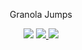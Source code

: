 <div style="width:100%; text-align: center;">

<p class="gamePage">Granola Jumps</p>
<img src="/images/GranolaJumps.png" class="center rounded-lg">

<a href="https://apps.apple.com/app/granola-jumps/id6479206004?platform=iphone" target="_blank">
	<img src="/images/apple.png" class="center">
</a>
<a href="https://play.google.com/store/apps/details?id=com.Guilhermo.GranolaJumps" target="_blank">
	<img src="/images/google.png" class="center">
</a>

</div>

<script  type="text/javascript">
	var isMobile = {
		Android: function() {
			return navigator.userAgent.match(/Android/i);
		},
		BlackBerry: function() {
			return navigator.userAgent.match(/BlackBerry/i);
		},
		iOS: function() {
			return navigator.userAgent.match(/iPhone|iPad|iPod/i);
		},
		Opera: function() {
			return navigator.userAgent.match(/Opera Mini/i);
		},
		Windows: function() {
			return navigator.userAgent.match(/IEMobile/i);
		},
		any: function() {
			return (isMobile.Android() || isMobile.BlackBerry() || isMobile.iOS() || isMobile.Opera() || isMobile.Windows());
		}

	};

	if (isMobile.Android())
	{
		window.location.href = "https://play.google.com/store/apps/details?id=com.Guilhermo.GranolaJumps";
	}
	else if(isMobile.iOS())
	{
		window.location.href = "https://apps.apple.com/app/granola-jumps/id6479206004?platform=iphone";
	}

</script>
